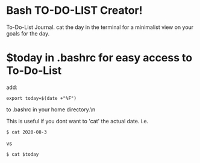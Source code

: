 # Bash TO-DO-LIST Creator!
To-Do-List Journal. cat the day in the terminal for a minimalist view on your goals for the day.

# $today in .bashrc for easy access to To-Do-List
add:

```
export today=$(date +"%F")
```

to .bashrc in your home directory.\n

This is useful if you dont want to 'cat' the actual date. i.e.

```
$ cat 2020-08-3 
```
vs 
```
$ cat $today
```

